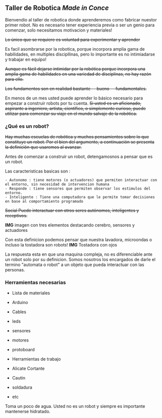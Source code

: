 ## Taller de Robotica *Made in Conce*

Bienvendio al taller de robotica donde aprenderemos como fabricar nuestor primer robot.
No es necesario tener experiencia previa o ser un genio para comenzar, solo necesitamos motivacion y materiales!

~~Lo único que se requiere es voluntad para experimentar y aprender~~

Es facil asombrarse por la robotica, porque incorpora amplia gama de habilidades, en
multiples discipllinas, pero lo importante es no intimiadarse y trabajar en equipo!
 
~~Aunque es fácil dejarse intimidar por la robótica porque incorpora una amplia gama de habilidades
 en una variedad de disciplinas, no hay razón para ello.~~
 
~~Los fundamentos son en realidad bastante -- bueno -- fundamentales.~~

En menos de un mes usted puede aprender lo básico necesario para empezar a construir robots por tu cuenta.
~~Si usted es un aficionado, aspirante a ingeniero, artista, científico, o simplemente curioso, 
 puede utilizar para comenzar su viaje en el mundo salvaje de la robótica.~~


### ¿Qué es un robot?

~~Hay muchas escuelas de robótica y muchos pensamientos sobre lo que constituye un robot. Por el bien del argumento, a continuación se presenta la definición que usaremos al avanzar.~~

Antes de comenzar a construir un robot, detengamosnos a pensar que es un robot.

Las caracteristicas basicas son : 

	- Autonomo : tiene motores (o actuadores) que permiten interactuar con el entorno, sin necesidad de intervencion humana
	- Responde : tiene sensores que permiten observar los estimulos del entorno.
	- Inteligente : Tiene una computadora que le permite tomar decisiones en base al comportamiento programado
~~Social Puede interactuar con otros seres autónomos, inteligentes y receptivos.~~

**IMG** imagen con tres elementos destacando cerebro, sensores y actuadores

Con esta definicion podemos pensar que nuestra lavadora, microondas o incluso la tostadora son robots!
**IMG** Tostadora con ojos

La respuesta esta en que una maquina compleja, no es diferenciable ante un robot solo por su definicion.
Somos nosotros los encargados de darle el termino "automata o robot" a un objeto que pueda interactuar con las personas.


### Herramientas necesarias

 - Lista de materiales
 - Arduino
 - Cables
 - leds
 - sensores
 - motores
 - protoboard
 
 - Herramientas de trabajo
 - Alicate Cortante
 - Cautin
 - soldadura
 - etc
 
 Toma un poco de agua. Usted no es un robot y siempre es importante mantenerse hidratado.

